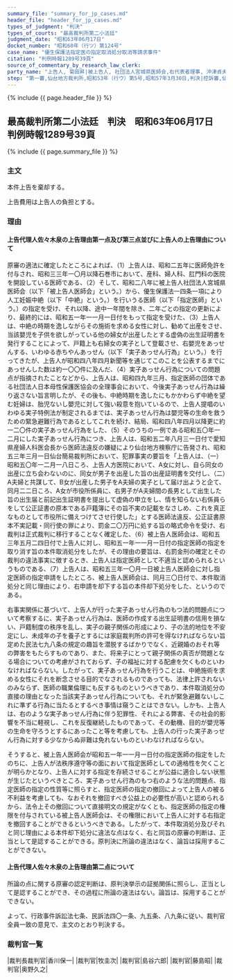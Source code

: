```yaml
---
summary_file: "summary_for_jp_cases.md"
header_file: "header_for_jp_cases.md"
types_of_judgment: "判決"
types_of_courts: "最高裁判所第二小法廷"
judgment_date: "昭和63年06月17日"
docket_number: "昭和60年（行ツ）第124号"
case_name: "優生保護法指定医の指定取消処分取消等請求事件"
citation: "判例時報1289号39頁"
source_of_commentary_by_research_law_clerk:
party_name: "上告人, 菊田昇|被上告人, 社団法人宮城県医師会,右代表者理事, 沖津貞夫,被上告人, 国,右代表者法務大臣, 林田悠紀夫"
step: "第一審,仙台地方裁判所,昭和53年（行ウ）第5号,昭和57年3月30日,判決|控訴審,仙台高等裁判所,昭和57年（行コ）第2号,昭和60年3月29日,判決"
---
```


{% include {{ page.header_file }}  %}

## 最高裁判所第二小法廷　判決　昭和63年06月17日　判例時報1289号39頁




{% include {{ page.summary_file }}  %}


















### 主文



本件上告を棄却する。

上告費用は上告人の負担とする。





### 理由



#### 上告代理人佐々木泉の上告理由第一点及び第三点並びに上告人の上告理由について

原審の適法に確定したところによれば、（1）上告人は、昭和二五年に医師免許を付与され、昭和三三年一〇月以降石巻市において、産科、婦人科、肛門科の医院を開設している医師である、（2）そして、昭和二八年に被上告人社団法人宮城県医師会（以下「被上告人医師会」という。）から、優生保護法一四条一項により人工妊娠中絶（以下「中絶」という。）を行いうる医師（以下「指定医師」という。）の指定を受け、それ以降、途中一年間を除き、二年ごとの指定の更新により、最終的には、昭和五一年一一月一日付をもって指定を受けた、（3）上告人は、中絶の時期を逸しながらその施術を求める女性に対し、勧めて出産をさせ、当該嬰児を子供を欲しがっている他の婦女が出産したとする虚偽の出生証明書を発行することによって、戸籍上も右婦女の実子として登載させ、右嬰児をあっせんする、いわゆる赤ちやんあっせん（以下「実子あっせん行為」という。）を行ってきたが、上告人が昭和四八年四月新聞等を通じてこのことを公表するまでにあっせんした数は約一〇〇件に及んだ、（4）実子あっせん行為についての問題点が指摘されたことなどから、上告人は、昭和四九年三月、指定医師の団体である社団法人日本母性保護医協会の全理事会において、今後実子あっせん行為は繰り返さない旨言明したが、その後も、中絶時期を逸したにもかかわらず中絶を望む妊婦は、胎児ないし嬰児に対して強い殺意を抱いているので、上告人提唱のいわゆる実子特例法が制定されるまでは、実子あっせん行為は嬰児等の生命を救うための緊急避難行為であるとしてこれを続け、結局、昭和四八年四月以降更に約一二〇件の実子あっせん行為をした、（5）そのうちの一例である昭和五〇年一二月にした実子あっせん行為につき、上告人は、昭和五二年八月三一日付で愛知県産婦人科医会長から医師法違反の嫌疑により仙台地方検察庁に告発され、昭和五三年三月一日仙台簡易裁判所において、犯罪事実の要旨を「上告人は、（一）昭和五〇年一二月一八日ころ、上告人方医院において、A女に対し、自ら同女の出産に立ち会わないのに、同女が男子を出産した旨の出産証明書を交付し、（二）A夫婦と共謀して、B女が出産した男子をA夫婦の実子として届け出ようと企て、同月二二日ころ、A女が市役所係員に、右男子がA夫婦間の長男として出生した旨の出生届と前記出生証明書を提出して虚偽の申立をし、情を知らない右係員らをして公正証書の原本である戸籍簿にその旨不実の記載をなさしめ、これを真正なものとして市役所に備えつけてさせ行使した」とする医師法違反、公正証書原本不実記載・同行使の罪により、罰金二〇万円に処する旨の略式命令を受け、右裁判は正式裁判に移行することなく確定した、（6）被上告人医師会は、昭和五三年五月二四日付で上告人に対し、昭和五一年一一月一日付の指定医師の指定を取り消す旨の本件取消処分をしたが、その理由の要旨は、右罰金刑の確定とその裁判の違法事実に徴するとき、上告人は指定医師として不適当と認められるというものである、（7）上告人は、昭和五三年一〇月一日被上告人医師会に対し指定医師の指定申請をしたところ、被上告人医師会は、同月三〇日付で、本件取消処分と同じ理由により、右申請を却下する旨の本件却下処分をした、というのである。

右事実関係に基づいて、上告人が行った実子あっせん行為のもつ法的問題点について考察するに、実子あっせん行為は、医師の作成する出生証明書の信用を損ない、戸籍制度の秩序を乱し、実子の親子関係の形成により、子の法的地位を不安定にし、未成年の子を養子とするには家庭裁判所の許可を得なければならない旨定めた民法七九八条の規定の趣旨を潜脱するばかりでなく、近親婚のおそれ等の弊害をもたらすものであり、また、将来子にとって親子関係の真否が問題となる場合についての考慮がされておらず、子の福祉に対する配慮を欠くものといわなければならない。したがって、実子あっせん行為を行うことは、中絶施術を求める女性にそれを断念させる目的でなされるものであっても、法律上許されないのみならず、医師の職業倫理にも反するものというべきであり、本件取消処分の直接の理由となった当該実子あっせん行為についても、それが緊急避難ないしこれに準ずる行為に当たるとするべき事情は窺うことはできない。しかも、上告人は、右のような実子あっせん行為に伴う犯罪性、それによる弊害、その社会的影響を不当に軽視し、これを反復継続したものであって、その動機、目的が嬰児等の生命を守ろうとするにあったこと等を考慮しても、上告人の行った実子あっせん行為に対する少なからぬ非難は免れないものといわなければならない。

そうすると、被上告人医師会が昭和五一年一一月一日付の指定医師の指定をしたのちに、上告人が法秩序遵守等の面において指定医師としての適格性を欠くことが明らかとなり、上告人に対する指定を存続させることが公益に適合しない状態が生じたというべきところ、実子あっせん行為のもつ右のような法的問題点、指定医師の指定の性質等に照らすと、指定医師の指定の撤回によって上告人の被る不利益を考慮しても、なおそれを撤回すべき公益上の必要性が高いと認められるから、法令上その撤回について直接明文の規定がなくとも、指定医師の指定の権限を付与されている被上告人医師会は、その権限において上告人に対する右指定を撤回することができるというべきである。したがって、本件取消処分及びそれと同じ理由による本件却下処分に違法な点はなく、右と同旨の原審の判断は、正当として是認することができる。原判決に所論の違法はなく、論旨は採用することができない。

#### 上告代理人佐々木泉の上告理由第二点について

所論の点に関する原審の認定判断は、原判決挙示の証拠関係に照らし、正当として是認することができ、その過程に所論の違法はない。論旨は、採用することができない。

よって、行政事件訴訟法七条、民訴法四〇一条、九五条、八九条に従い、裁判官全員一致の意見で、主文のとおり判決する。

### 裁判官一覧

|裁判長裁判官|香川保一|
|裁判官|牧圭次|
|裁判官|島谷六郎|
|裁判官|藤島昭|
|裁判官|奥野久之|



